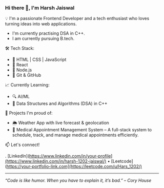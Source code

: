 ### Hi there 👋, I'm Harsh Jaiswal

💡 I'm a passionate Frontend Developer and a tech enthusiast who loves turning ideas into web applications.
* I'm currently practising DSA in C++.
* I am currently pursuing B.tech.


🛠️ Tech Stack:

* 🔹 HTML | CSS | JavaScript
* 🔹 React
* 🔹 Node.js
* 🔹 Git & GitHub

📈 Currently Learning:

* 🔍 AI/ML
* 🧠 Data Structures and Algorithms (DSA) in C++

🚀 Projects I'm proud of:

* 🌦️ Weather App with live forecast & geolocation
* 🏥 Medical Appointment Management System – A full-stack system to schedule, track, and manage medical appointments efficiently.

📫 Let's connect!
 
. [LinkedIn](https://www.linkedin.com/in/your-profile](https://www.linkedin.com/in/harsh-1202-jaiswal/)
• [Leetcode](https://your-portfolio-link.com](https://leetcode.com/u/Hars_1202/)

---

*“Code is like humor. When you have to explain it, it’s bad.” – Cory House*
